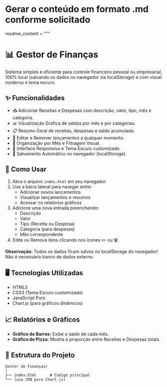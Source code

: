 # Gerar o conteúdo em formato .md conforme solicitado
readme_content = """
# 📊 Gestor de Finanças
Sistema simples e eficiente para controle financeiro pessoal ou empresarial, 100% local (salvando os dados no navegador via localStorage) e com visual moderno e tema escuro.

## ✨ Funcionalidades
- 📥 Adicionar Receitas e Despesas com descrição, valor, tipo, mês e categoria.
- 📊 Visualização Gráfica de saldos por mês e por categorias.
- 📋 Resumo Geral de receitas, despesas e saldo acumulado.
- 🧹 Editar e Remover lançamentos a qualquer momento.
- 📅 Organização por Mês e Filtragem Visual.
- 🎨 Interface Responsiva e Tema Escuro customizado.
- 🧠 Salvamento Automático no navegador (localStorage).

## 🚀 Como Usar
1. Abra o arquivo `index.html` em seu navegador.
2. Use a barra lateral para navegar entre:
   - Adicionar novos lançamentos
   - Visualizar lançamentos e resumos
   - Acessar os relatórios gráficos
3. Adicione uma nova entrada preenchendo:
   - Descrição
   - Valor
   - Tipo (Receita ou Despesa)
   - Categoria (para despesas)
   - Mês correspondente
4. Edite ou Remova itens clicando nos ícones ✏️ ou 🗑️.

**Observação:** Todos os dados ficam salvos no localStorage do navegador! Não é necessário banco de dados externo.

## 🖥️ Tecnologias Utilizadas
- HTML5
- CSS3 (Tema Escuro customizado)
- JavaScript Puro
- Chart.js (para gráficos dinâmicos)

## 📈 Relatórios e Gráficos
- **Gráfico de Barras:** Exibe o saldo de cada mês.
- **Gráfico de Pizza:** Mostra a proporção entre Receitas e Despesas totais.

## 📂 Estrutura do Projeto
```plaintext
Gestor de Finanças/
│
├── index.html      # Código principal
└── (usa CDN para Chart.js)

